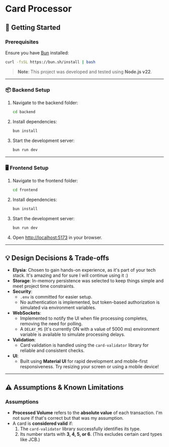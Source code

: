 # Card Processor

## 🚀 Getting Started

### Prerequisites

Ensure you have [Bun](https://bun.sh/) installed:

```bash
curl -fsSL https://bun.sh/install | bash
```

> **Note**: This project was developed and tested using **Node.js v22**.

---

### 📦 Backend Setup

1. Navigate to the backend folder:

   ```bash
   cd backend
   ```

2. Install dependencies:

   ```bash
   bun install
   ```

3. Start the development server:
   ```bash
   bun run dev
   ```

---

### 🖥️ Frontend Setup

1. Navigate to the frontend folder:

   ```bash
   cd frontend
   ```

2. Install dependencies:

   ```bash
   bun install
   ```

3. Start the development server:

   ```bash
   bun run dev
   ```

4. Open [http://localhost:5173](http://localhost:5173) in your browser.

---

## 💡 Design Decisions & Trade-offs

- **Elysia**: Chosen to gain hands-on experience, as it's part of your tech stack. It's amazing and for sure I will continue using it :)
- **Storage**: In-memory persistence was selected to keep things simple and meet project time constraints.
- **Security**:
  - `.env` is committed for easier setup.
  - No authentication is implemented, but token-based authorization is simulated via environment variables.
- **WebSockets**:
  - Implemented to notify the UI when file processing completes, removing the need for polling.
  - A `DELAY_MS` (it's currently ON with a value of 5000 ms) environment variable is available to simulate processing delays.
- **Validation**:
  - Card validation is handled using the `card-validator` library for reliable and consistent checks.
- **UI**:
  - Built using **Material UI** for rapid development and mobile-first responsiveness. Try resizing your screen or using a mobile device!

---

## ⚠️ Assumptions & Known Limitations

### Assumptions

- **Processed Volume** refers to the **absolute value** of each transaction. I'm not sure if that's correct but that was my assumption.
- A card is **considered valid** if:
  1. The `card-validator` library successfully identifies its type.
  2. Its number starts with **3, 4, 5, or 6**. (This excludes certain card types like JCB.)
